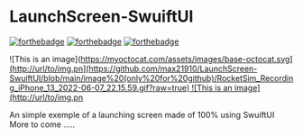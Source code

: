 # LaunchScreen-SwuiftUI
[![forthebadge](https://forthebadge.com/images/badges/built-with-love.svg)](https://forthebadge.com)
[![forthebadge](https://forthebadge.com/images/badges/made-with-swift.svg)](https://forthebadge.com)
[![forthebadge](https://forthebadge.com/images/badges/built-by-developers.svg)](https://forthebadge.com)



![This is an image]([https://myoctocat.com/assets/images/base-octocat.svg](http://url/to/img.pn](https://github.com/max21910/LaunchScreen-SwuiftUI/blob/main/image%20(only%20for%20github)/RocketSim_Recording_iPhone_13_2022-06-07_22.15.59.gif?raw=true)
![This is an image](http://url/to/img.pn](https://github.com/max21910/LaunchScreen-SwuiftUI/blob/main/image%20(only%20for%20github)/RocketSim_Recording_iPhone_13_2022-06-07_22.15.59.gif?raw=true)

An simple exemple of a launching screen made of 100% using SwuiftUI
More to come .....

